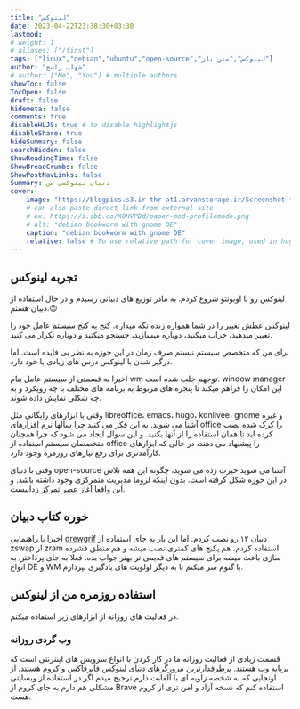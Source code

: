 ```yaml
---
title: "لینوکس"
date: 2023-04-22T23:38:30+03:30
lastmod: 
# weight: 1
# aliases: ["/first"]
tags: ["linux","debian","ubuntu","open-source","لینوکس","متن باز"]
author: "شهاب راسخ"
# author: ["Me", "You"] # multiple authors
showToc: false
TocOpen: false
draft: false
hidemeta: false
comments: true
disableHLJS: true # to disable highlightjs
disableShare: true
hideSummary: false
searchHidden: false
ShowReadingTime: false
ShowBreadCrumbs: false
ShowPostNavLinks: false
Summary: دنیای لینوکسی من
cover:
    image: "https://blogpics.s3.ir-thr-at1.arvanstorage.ir/Screenshot-from-2023-06-30-16-36-28.png"
    # can also paste direct link from external site
    # ex. https://i.ibb.co/K0HVPBd/paper-mod-profilemode.png
    # alt: "debian bookworm with gnome DE"
    caption: "debian bookworm with gnome DE"
    relative: false # To use relative path for cover image, used in hugo Page-bundles
---
```


## تجربه لینوکس
لینوکس رو با اوبونتو شروع کردم. به مادر توزیع های دبیانی رسیدم و در حال استفاده از دبیان هستم.😉

لینوکس عطش تغییر را در شما همواره زنده نگه میداره. کنج به کنج سیستم عامل خود را تغییر میدهید، خراب میکنید، دوباره میسازید، جستجو میکنید و دوباره تکرار می کنید.

برای من که متخصص سیستم نیستم صرف زمان در این حوزه به نظر بی فایده است. اما درگیر شدن با لینوکس درس های زیادی با خود دارد.

اخیرا به قسمتی از سیستم عامل بنام wm توجهم جلب شده است. window manager این امکان را فراهم میکند تا پنجره های مربوط به برنامه های مختلف با چه رویکرد و به چه شکلی نمایش داده شوند. 

وقتی با ابزارهای رایگانی مثل libreoffice، emacs، hugo، kdnlivee، gnome و غیره آشنا می شوید. به این فکر می کنید چرا سالها نرم افزارهای office را کرک شده نصب کرده اید تا همان استفاده را از آنها بکنید. و این سوال ایجاد می شود که چرا همچنان متخصصان سیستم استفاده از office  را پیشنهاد می دهند، در حالی که ابزارهای کارآمدتری برای رفع نیازهای روزمره وجود دارد.

وقتی با دنیای open-source آشنا می شوید حیرت زده می شوید، چگونه این همه تلاش در این حوزه شکل گرفته است. بدون اینکه لزوما مدیریت متمرکزی وجود داشته باشد. و این واقعا آغاز عصر تمرکز زداییست.


## خوره کتاب دبیان
اخیرا با راهنمایی [drewgrif](https://github.com/drewgrif) دبیان ۱۲ رو نصب کردم. اما این بار به جای استفاده از zswap از zram استفاده کردم، هم پکیج های کمتری نصب میشه و هم منطق فشرده سازی باعث میشه برای سیستم های قدیمی تر بهتر جواب بده.
فعلا به جای پرداختن به انواع DE و WM با گنوم سر میکنم تا به دیگر اولویت های یادگیری بپردازم. 


## استفاده روزمره من از لینوکس
در فعالیت های روزانه از ابزارهای زیر استفاده میکنم.

### وب گردی روزانه
قسمت زیادی از فعالیت روزانه ما در کار کردن با انواع سرویس های اینترنتی است که برپایه وب هستند. پرطرفدارترین مرورگرهای دنیای لینوکس فایرفاکس و کروم هستند.
از اونجایی که به شخصه زاویه ای با آلفابت دارم ترجیح میدم اگر در استفاده از وبسایتی مشکلی هم دارم به جای کروم از Brave استفاده کنم که نسخه آزاد و امن تری از کروم هست.

